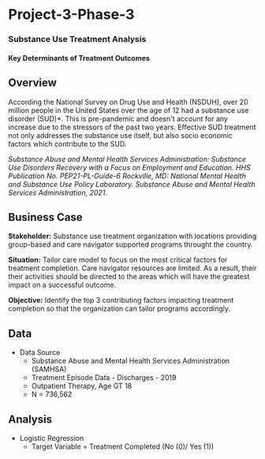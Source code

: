 # Project-3-Phase-3

### Substance Use Treatment Analysis
#### Key Determinants of Treatment Outcomes

## Overview
According the National Survey on Drug Use and Health (NSDUH), over 20 million people in the United States over the age of 12 had a substance use disorder 
(SUD)*. This is pre-pandemic and doesn't account for any increase due to the stressors of the past two years.  Effective SUD treatment not only addresses 
the substance use itself, but also socio economic factors which contribute to the SUD. 

*Substance Abuse and Mental Health Services Administration: Substance Use Disorders Recovery with a
Focus on Employment and Education. HHS Publication No. PEP21-PL-Guide-6 Rockville, MD: National
Mental Health and Substance Use Policy Laboratory. Substance Abuse and Mental Health Services
Administration, 2021.*

## Business Case

**Stakeholder:** Substance use treatment organization with locations providing group-based and care navigator supported programs throught the country.

**Situation:** Tailor care model to focus on the most critical factors for treatment completion.  Care navigator resources are limited.  As a result, their 
their activities should be directed to the areas which will have the greatest impact on a successful outcome. 

**Objective:** Identify the top 3 contributing factors impacting treatment completion so that the organization can tailor programs accordingly. 

## Data

- Data Source
  - Substance Abuse and Mental Health Services Administration (SAMHSA)
  - Treatment Episode Data - Discharges - 2019
  - Outpatient Therapy, Age GT 18
  - N =  736,562

## Analysis 
 
- Logistic Regression
  - Target Variable = Treatment Completed (No (0)/ Yes (1))



